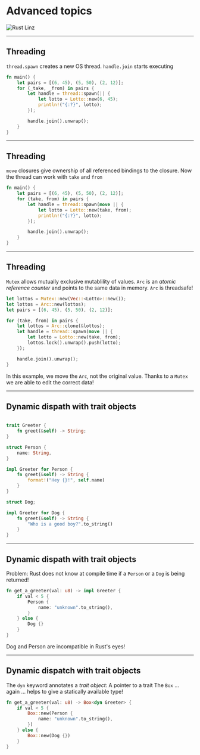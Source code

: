 # Advanced topics

![Rust Linz](https://rust-linz.at/img/rust-linz-logo.svg)

---

## Threading

`thread.spawn` creates a new OS thread. `handle.join` starts executing

```rust
fn main() {
    let pairs = [(6, 45), (5, 50), (2, 12)];
    for (_take, _from) in pairs {
        let handle = thread::spawn(|| {
            let lotto = Lotto::new(6, 45);
            println!("{:?}", lotto);
        });

        handle.join().unwrap();
    }
}
```

---

## Threading

`move` closures give ownership of all referenced bindings to the closure. Now the thread can work with `take` and `from`


```rust
fn main() {
    let pairs = [(6, 45), (5, 50), (2, 12)];
    for (take, from) in pairs {
        let handle = thread::spawn(move || {
            let lotto = Lotto::new(take, from);
            println!("{:?}", lotto);
        });

        handle.join().unwrap();
    }
}
```

---

## Threading

`Mutex` allows mutually exclusive mutablility of values.
`Arc` is an *atomic reference counter* and points to the same data in memory. `Arc` is threadsafe!

```rust
let lottos = Mutex::new(Vec::<Lotto>::new());
let lottos = Arc::new(lottos);
let pairs = [(6, 45), (5, 50), (2, 12)];

for (take, from) in pairs {
    let lottos = Arc::clone(&lottos);
    let handle = thread::spawn(move || {
        let lotto = Lotto::new(take, from);
        lottos.lock().unwrap().push(lotto);
    });

    handle.join().unwrap();
}
```

In this example, we move the `Arc`, not the original value. Thanks to a `Mutex` we are able to edit the correct data!

---

## Dynamic dispath with trait objects

```rust

trait Greeter {
    fn greet(&self) -> String;
}

struct Person {
    name: String,
}

impl Greeter for Person {
    fn greet(&self) -> String {
        format!("Hey {}!", self.name)
    }
}

struct Dog;

impl Greeter for Dog {
    fn greet(&self) -> String {
        "Who is a good boy?".to_string()
    }
}
```

---

## Dynamic dispath with trait objects

Problem: Rust does not know at compile time if a `Person` or a `Dog` is being returned!

```rust
fn get_a_greeter(val: u8) -> impl Greeter {
    if val < 5 {
        Person {
            name: "unknown".to_string(),
        }
    } else {
        Dog {}
    }
}
```

Dog and Person are incompatible in Rust's eyes!

---

## Dynamic dispatch with trait objects 

The `dyn` keyword annotates a *trait object*: A pointer to a trait
The `Box` ... again ... helps to give a statically available type!

```rust
fn get_a_greeter(val: u8) -> Box<dyn Greeter> {
    if val < 5 {
        Box::new(Person {
            name: "unknown".to_string(),
        })
    } else {
        Box::new(Dog {})
    }
}
```